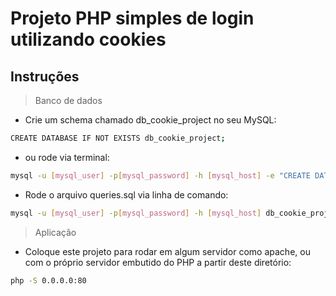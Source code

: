 
# Projeto PHP simples de login utilizando cookies

## Instruções

> Banco de dados

* Crie um schema chamado db_cookie_project no seu MySQL:

```bash
CREATE DATABASE IF NOT EXISTS db_cookie_project;
```

* ou rode via terminal:

```bash
mysql -u [mysql_user] -p[mysql_password] -h [mysql_host] -e "CREATE DATABASE IF NOT EXISTS db_cookie_project;"
```

* Rode o arquivo queries.sql via linha de comando:

```bash
mysql -u [mysql_user] -p[mysql_password] -h [mysql_host] db_cookie_project < queries.sql
```

> Aplicação

* Coloque este projeto para rodar em algum servidor como apache, ou com o próprio servidor embutido do PHP a partir deste diretório:

```bash
php -S 0.0.0.0:80
```
